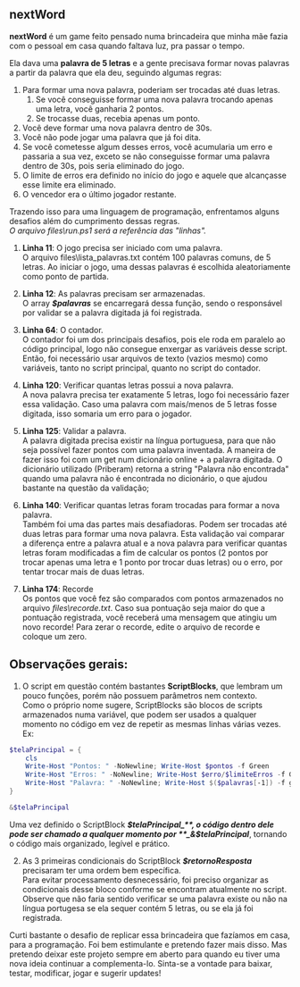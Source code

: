 ## nextWord

**nextWord** é um game feito pensado numa brincadeira que minha mãe fazia com o pessoal em casa quando faltava luz, pra passar o tempo.

Ela dava uma **palavra de 5 letras** e a gente precisava formar novas palavras a partir da palavra que ela deu, seguindo algumas regras:

1. Para formar uma nova palavra, poderiam ser trocadas até duas letras.
   1. Se você conseguisse formar uma nova palavra trocando apenas uma letra, você ganharia 2 pontos.
   3. Se trocasse duas, recebia apenas um ponto.
2. Você deve formar uma nova palavra dentro de 30s.
3. Você não pode jogar uma palavra que já foi dita.
4. Se você cometesse algum desses erros, você acumularia um erro e passaria a sua vez, exceto se não conseguisse formar uma palavra dentro de 30s, pois seria eliminado do jogo.
5. O limite de erros era definido no início do jogo e aquele que alcançasse esse limite era eliminado.
6. O vencedor era o último jogador restante.

Trazendo isso para uma linguagem de programação, enfrentamos alguns desafios além do cumprimento dessas regras.
<br>
_O arquivo files\run.ps1 será a referência das "linhas"._

1. **Linha 11**: O jogo precisa ser iniciado com uma palavra.<br>
O arquivo files\lista_palavras.txt contém 100 palavras comuns, de 5 letras. Ao iniciar o jogo, uma dessas palavras é escolhida aleatoriamente como ponto de partida.

2. **Linha 12**: As palavras precisam ser armazenadas.<br>
O array **_$palavras_** se encarregará dessa função, sendo o responsável por validar se a palavra digitada já foi registrada.

3. **Linha 64**: O contador.<br>
O contador foi um dos principais desafios, pois ele roda em paralelo ao código principal, logo não consegue enxergar as variáveis desse script. Então, foi necessário usar arquivos de texto (vazios mesmo) como variáveis, tanto no script principal, quanto no script do contador.

4. **Linha 120**: Verificar quantas letras possui a nova palavra.<br>
A nova palavra precisa ter exatamente 5 letras, logo foi necessário fazer essa validação. Caso uma palavra com mais/menos de 5 letras fosse digitada, isso somaria um erro para o jogador.

5. **Linha 125**: Validar a palavra.<br>
A palavra digitada precisa existir na língua portuguesa, para que não seja possível fazer pontos com uma palavra inventada. A maneira de fazer isso foi com um get num dicionário online + a palavra digitada. O dicionário utilizado (Priberam) retorna a string "Palavra não encontrada" quando uma palavra não é encontrada no dicionário, o que ajudou bastante na questão da validação;

6. **Linha 140**: Verificar quantas letras foram trocadas para formar a nova palavra.<br>
Também foi uma das partes mais desafiadoras. Podem ser trocadas até duas letras para formar uma nova palavra. Esta validação vai comparar a diferença entre a palavra atual e a nova palavra para verificar quantas letras foram modificadas a fim de calcular os pontos (2 pontos por trocar apenas uma letra e 1 ponto por trocar duas letras) ou o erro, por tentar trocar mais de duas letras.

7. **Linha 174**: Recorde<br>
Os pontos que você fez são comparados com pontos armazenados no arquivo _files\recorde.txt_. Caso sua pontuação seja maior do que a pontuação registrada, você receberá uma mensagem que atingiu um novo recorde! Para zerar o recorde, edite o arquivo de recorde e coloque um zero.

## Observações gerais:
1. O script em questão contém bastantes **ScriptBlocks**, que lembram um pouco funções, porém não possuem parâmetros nem contexto.<br>
Como o próprio nome sugere, ScriptBlocks são blocos de scripts armazenados numa variável, que podem ser usados a qualquer momento no código em vez de repetir as mesmas linhas várias vezes. Ex: 

~~~powershell
$telaPrincipal = {
    cls
    Write-Host "Pontos: " -NoNewline; Write-Host $pontos -f Green
    Write-Host "Erros: " -NoNewline; Write-Host $erro/$limiteErros -f Green
    Write-Host "Palavra: " -NoNewline; Write-Host $($palavras[-1]) -f green
}

&$telaPrincipal
~~~

Uma vez definido o ScriptBlock **_$telaPrincipal_**, o código dentro dele pode ser chamado a qualquer momento por **_&$telaPrincipal_**, tornando o código mais organizado, legível e prático.

2. As 3 primeiras condicionais do ScriptBlock **_$retornoResposta_** precisaram ter uma ordem bem específica.<br>
Para evitar processamento desnecessário, foi preciso organizar as condicionais desse bloco conforme se encontram atualmente no script. Observe que não faria sentido verificar se uma palavra existe ou não na língua portugesa se ela sequer contém 5 letras, ou se ela já foi registrada.

Curti bastante o desafio de replicar essa brincadeira que fazíamos em casa, para a programação. Foi bem estimulante e pretendo fazer mais disso. Mas pretendo deixar este projeto sempre em aberto para quando eu tiver uma nova ideia continuar a complementa-lo. Sinta-se a vontade para baixar, testar, modificar, jogar e sugerir updates!
